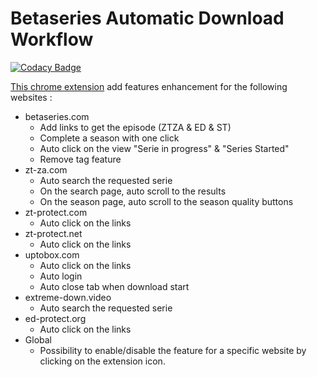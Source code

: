 # Betaseries Automatic Download Workflow

[![Codacy Badge](https://api.codacy.com/project/badge/Grade/159b0a759a33407eb2634b05eb83919b)](https://app.codacy.com/app/hochgenug/BADW?utm_source=github.com&utm_medium=referral&utm_content=hochgenug/BADW&utm_campaign=badger)

[This chrome extension](https://chrome.google.com/webstore/detail/betaseries-automatic-down/meibjlijpdmdihbjlemihnidcpaddolm) add features enhancement for the following websites :
* betaseries.com
    * Add links to get the episode (ZTZA & ED & ST)
    * Complete a season with one click
    * Auto click on the view "Serie in progress" & "Series Started"
    * Remove tag feature
* zt-za.com
    * Auto search the requested serie
    * On the search page, auto scroll to the results
    * On the season page, auto scroll to the season quality buttons
* zt-protect.com
    * Auto click on the links
* zt-protect.net
    * Auto click on the links
* uptobox.com
    * Auto click on the links
    * Auto login
    * Auto close tab when download start
* extreme-down.video
    * Auto search the requested serie
* ed-protect.org
    * Auto click on the links
* Global    
    * Possibility to enable/disable the feature for a specific website by clicking on the extension icon.